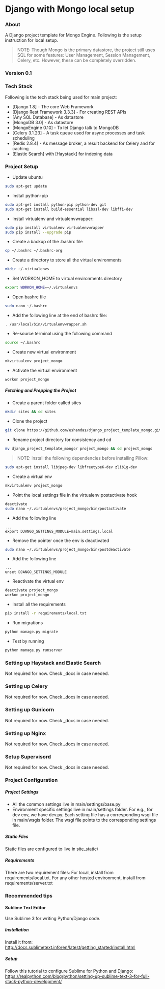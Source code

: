 # Django with Mongo local setup

### About

A Django project template for Mongo Engine. Following is the setup instruction for local setup.

> NOTE: Though Mongo is the primary datastore, the project still uses SQL for some features: User Management, Session Management, Celery, etc. However, these can be completely overridden.

### Version 0.1

### Tech Stack

Following is the tech stack being used for main project:

* [Django 1.8] - The core Web Framework
* [Django Rest Framework 3.3.3] - For creating REST APIs
* [Any SQL Database] - As datastore
* [MongoDB 3.0] - As datastore
* [MongoEngine 0.10] - To let Django talk to MongoDB
* [Celery 3.1.23] - A task queue used for async processes and task scheduling
* [Redis 2.8.4] - As message broker, a result backend for Celery and for caching
* [Elastic Search] with [Haystack] for indexing data

### Project Setup
* Update ubuntu
```sh
sudo apt-get update
```

* Install python-pip
```sh
sudo apt-get install python-pip python-dev git
sudo apt-get install build-essential libssl-dev libffi-dev
```

* Install virtualenv and virtualenvwrapper:
```sh
sudo pip install virtualenv virtualenvwrapper
sudo pip install --upgrade pip
```

* Create a backup of the .bashrc file
```sh
cp ~/.bashrc ~/.bashrc-org
```

* Create a directory to store all the virtual environments
```sh
mkdir ~/.virtualenvs
```

* Set WORKON_HOME to virtual environments directory
```sh
export WORKON_HOME=~/.virtualenvs
```

* Open bashrc file
```sh
sudo nano ~/.bashrc
```

* Add the following line at the end of bashrc file:
```
. /usr/local/bin/virtualenvwrapper.sh
```

* Re-source terminal using the following command
```sh
source ~/.bashrc
```

* Create new virtual environment
```sh
mkvirtualenv project_mongo
```

* Activate the virtual environment
```sh
workon project_mongo
```


##### Fetching and Prepping the Project
* Create a parent folder called sites
```sh
mkdir sites && cd sites
```

* Clone the project
```sh
git clone https://github.com/eshandas/django_project_template_mongo.git
```

* Rename project directory for consistency and cd
```sh
mv django_project_template_mongo/ project_mongo && cd project_mongo
```

> NOTE: Install the following dependencies before installing Pillow:

```sh
sudo apt-get install libjpeg-dev libfreetype6-dev zlib1g-dev
```

* Create a virtual env
```sh
mkvirtualenv project_mongo
```

* Point the local settings file in the virtualenv postactivate hook
```sh
deactivate
sudo nano ~/.virtualenvs/project_mongo/bin/postactivate
```

* Add the following line
```
...
export DJANGO_SETTINGS_MODULE=main.settings.local
```

* Remove the pointer once the env is deactivated
```sh
sudo nano ~/.virtualenvs/project_mongo/bin/postdeactivate
```

* Add the following line
```
...
unset DJANGO_SETTINGS_MODULE
```

* Reactivate the virtual env
```sh
deactivate project_mongo
workon project_mongo
```

* Install all the requirements
```sh
pip install -r requirements/local.txt
```

* Run migrations
```sh
python manage.py migrate
```

* Test by running
```sh
python manage.py runserver
```

### Setting up Haystack and Elastic Search
Not required for now. Check _docs in case needed.

### Setting up Celery
Not required for now. Check _docs in case needed.

### Setting up Gunicorn
Not required for now. Check _docs in case needed.

### Setting up Nginx
Not required for now. Check _docs in case needed.

### Setup Supervisord
Not required for now. Check _docs in case needed.

### Project Configuration

##### Project Settings
* All the common settings live in main/settings/base.py
* Environment specific settings live in main/settings folder. For e.g., for dev env, we have dev.py. Each setting file has a corresponding wsgi file in main/wsgis folder. The wsgi file points to the corresponding settings file.

##### Static Files
Static files are configured to live in site_static/

##### Requirements
There are two requirement files: For local, install from requirements/local.txt. For any other hosted environment, install from requirements/server.txt

### Recommended tips

#### Sublime Text Editor
Use Sublime 3 for writing Python/Django code.

##### Installation
Install it from: http://docs.sublimetext.info/en/latest/getting_started/install.html

##### Setup
Follow this tutorial to configure Sublime for Python and Django: https://realpython.com/blog/python/setting-up-sublime-text-3-for-full-stack-python-development/
